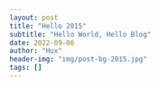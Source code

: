 ```yaml
---
layout: post
title: "Hello 2015"
subtitle: "Hello World, Hello Blog"
date: 2022-09-06
author: "Hux"
header-img: "img/post-bg-2015.jpg"
tags: []
---
```

